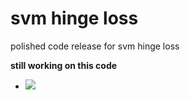 # svm hinge loss
polished code release for svm hinge loss

<b>still working on this code</b>

- <img src="https://latex.codecogs.com/gif.latex?F(\beta) = \dfrac{1}{n} \sum \limits_{i=1}^n (max(0,1-y_i x_i^T \beta))^2 + \lambda ||\beta||_2^2" /> 
